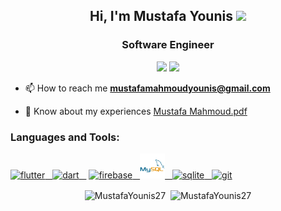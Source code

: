 <h2 align="center">Hi, I'm Mustafa Younis <img src="https://github.com/TheDudeThatCode/TheDudeThatCode/blob/master/Assets/Hi.gif" width="40"/></h2> 
<h3 align="center">Software Engineer</h3>

<p align="center">
    <a href="https://www.linkedin.com/in/mustafa-mahmoud-8b9484198/"><img src="https://img.shields.io/badge/linkedin-%230177B5?style=flat&logo=linkedin&logoColor=white"/></a>
  <a><img src="https://komarev.com/ghpvc/?username=MustafaYounis27"/></a>
  </p>

- 📫 How to reach me **mustafamahmoudyounis@gmail.com**

- 📄 Know about my experiences [Mustafa Mahmoud.pdf](https://github.com/MustafaYounis27/MustafaYounis27/files/10428254/Mustafa.Mahmoud.pdf)




<h3 align="left">Languages and Tools:</h3>
<p align="left"> <a href="https://flutter.dev" target="_blank" rel="noreferrer"> <img src="https://www.vectorlogo.zone/logos/flutterio/flutterio-icon.svg" alt="flutter" width="30" height="30"/>&nbsp;&nbsp; </a> <a href="https://dart.dev" target="_blank" rel="noreferrer"> <img src="https://www.vectorlogo.zone/logos/dartlang/dartlang-icon.svg" alt="dart" width="30" height="30"/> &nbsp;&nbsp;</a> <a href="https://firebase.google.com/" target="_blank" rel="noreferrer"> <img src="https://www.vectorlogo.zone/logos/firebase/firebase-icon.svg" alt="firebase" width="30" height="30"/>&nbsp;&nbsp; </a> <a href="https://www.mysql.com/" target="_blank" rel="noreferrer"> <img src="https://raw.githubusercontent.com/devicons/devicon/master/icons/mysql/mysql-original-wordmark.svg" alt="mysql" width="40" height="40"/>&nbsp;&nbsp; </a> <a href="https://www.sqlite.org/" target="_blank" rel="noreferrer"> <img src="https://www.vectorlogo.zone/logos/sqlite/sqlite-icon.svg" alt="sqlite" width="30" height="30"/>&nbsp;&nbsp; </a> <a href="https://git-scm.com/" target="_blank" rel="noreferrer"> <img src="https://www.vectorlogo.zone/logos/git-scm/git-scm-icon.svg" alt="git" width="30" height="30"/> </a> </p>


<p align="center"><img align="center" src="https://github-readme-stats.vercel.app/api?username=MustafaYounis27&show_icons=true&locale=en&theme=react&hide_border=true" alt="MustafaYounis27" height="165" />&nbsp;&nbsp;<img align="center" src="https://github-readme-streak-stats.herokuapp.com/?user=MustafaYounis27&theme=react&hide_border=true" alt="MustafaYounis27" height="165"/></p>
